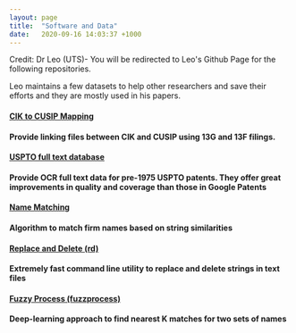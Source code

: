 ```yaml
---
layout: page
title:  "Software and Data"
date:   2020-09-16 14:03:37 +1000
---
```

Credit: Dr Leo (UTS)- You will be redirected to Leo's Github Page for the following repositories.

Leo maintains a few datasets to help other researchers and save their efforts and they are mostly used in his papers.

<h4>
<a href="https://github.com/leoliu0/cik-cusip-mapping">CIK to CUSIP Mapping</a>
<h4/>
Provide linking files between CIK and CUSIP using 13G and 13F filings. 

<h4>
<a href="404.html">USPTO full text database</a>
<h4/>
Provide OCR full text data for pre-1975 USPTO patents. They offer great improvements in quality and coverage than those in Google Patents

<h4>
<a href="https://github.com/leoliu0/name_matching">Name Matching</a>
<h4/>
Algorithm to match firm names based on string similarities

<h4>
<a href="https://github.com/leoliu0/rd">Replace and Delete (rd)</a>
<h4/>
Extremely fast command line utility to replace and delete strings in text files

<h4>
<a href="https://github.com/leoliu0/fuzzprocess">Fuzzy Process (fuzzprocess)</a>
<h4/>
Deep-learning approach to find nearest K matches for two sets of names
